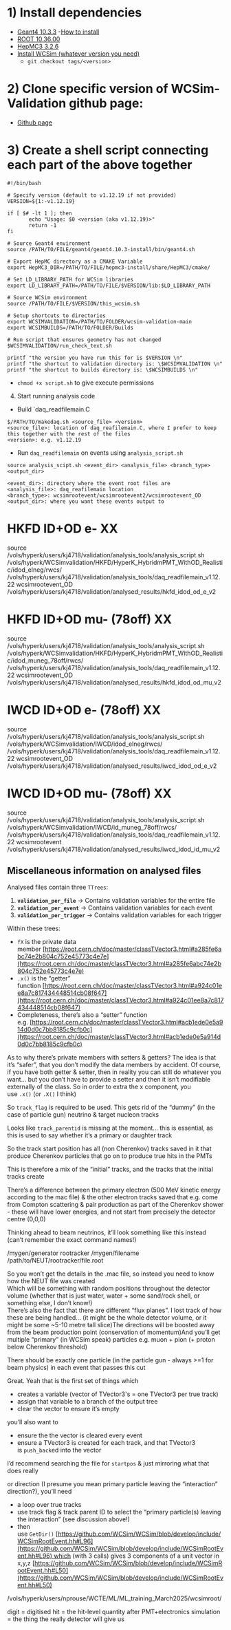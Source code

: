 # 1) Install dependencies
- [Geant4 10.3.3](https://geant4.web.cern.ch/download/10.3.3.html)
	-[How to install](https://geant4-userdoc.web.cern.ch/UsersGuides/InstallationGuide/BackupVersions/V10.3/html/ch02.html#sect.UnixBuildAndInstall)
- [ROOT 10.36.00](https://root.cern/releases/release-63600/)
- [HepMC3 3.2.6](https://gitlab.cern.ch/hepmc/HepMC3)
- [Install WCSim (whatever version you need)](https://github.com/WCSim/wcsim)
	- `git checkout tags/<version>`

# 2) Clone specific version of WCSim-Validation github page:
- [Github page](https://gitlab.com/tdealtry/wcsim-validation#running-wcsim)

# 3) Create a shell script connecting each part of the above together
```
#!/bin/bash  
  
# Specify version (default to v1.12.19 if not provided)  
VERSION=${1:-v1.12.19}  
  
if [ $# -lt 1 ]; then  
       echo "Usage: $0 <version (aka v1.12.19)>"  
       return -1  
fi  
  
# Source Geant4 environment  
source /PATH/TO/FILE/geant4/geant4.10.3-install/bin/geant4.sh  
  
# Export HepMC directory as a CMAKE Variable  
export HepMC3_DIR=/PATH/TO/FILE/hepmc3-install/share/HepMC3/cmake/  
  
# Set LD_LIBRARY_PATH for WCSim libraries  
export LD_LIBRARY_PATH=/PATH/TO/FILE/$VERSION/lib:$LD_LIBRARY_PATH  
  
# Source WCSim environment  
source /PATH/TO/FILE/$VERSION/this_wcsim.sh  
  
# Setup shortcuts to directories  
export WCSIMVALIDATION=/PATH/TO/FOLDER/wcsim-validation-main  
export WCSIMBUILDS=/PATH/TO/FOLDER/Builds  
  
# Run script that ensures geometry has not changed  
$WCSIMVALIDATION/run_check_text.sh  
  
printf "the version you have run this for is $VERSION \n"  
printf "the shortcut to validation directory is: \$WCSIMVALIDATION \n"  
printf "the shortcut to builds directory is: \$WCSIMBUILDS \n"

```
- `chmod +x script.sh` to give execute permissions

4) Start running analysis code

- Build `daq_readfilemain.C
```
$/PATH/TO/makedaq.sh <source_file> <version>
<source_file>: location of daq_reafilemain.C, where I prefer to keep this together with the rest of the files
<version>: e.g. v1.12.19
```

- Run `daq_readfilemain` on events using `analysis_script.sh`
```
source analysis_scipt.sh <event_dir> <analysis_file> <branch_type> <output_dir>

<event_dir>: directory where the event root files are
<analysis_file>: daq_reafilemain location
<branch_type>: wcsimrootevent/wcsimrootevent2/wcsimrootevent_OD
<output_dir>: where you want these events output to
```

# HKFD ID+OD e- XX
source /vols/hyperk/users/kj4718/validation/analysis_tools/analysis_script.sh /vols/hyperk/WCSimvalidation/HKFD/HyperK_HybridmPMT_WithOD_Realistic/idod_elneg/rwcs/ /vols/hyperk/users/kj4718/validation/analysis_tools/daq_readfilemain_v1.12.22 wcsimrootevent_OD /vols/hyperk/users/kj4718/validation/analysed_results/hkfd_idod_od_e_v2

# HKFD ID+OD mu- (78off) XX
source 
/vols/hyperk/users/kj4718/validation/analysis_tools/analysis_script.sh /vols/hyperk/WCSimvalidation/HKFD/HyperK_HybridmPMT_WithOD_Realistic/idod_muneg_78off/rwcs/ /vols/hyperk/users/kj4718/validation/analysis_tools/daq_readfilemain_v1.12.22 wcsimrootevent_OD /vols/hyperk/users/kj4718/validation/analysed_results/hkfd_idod_od_mu_v2


# IWCD ID+OD e- (78off) XX

source /vols/hyperk/users/kj4718/validation/analysis_tools/analysis_script.sh /vols/hyperk/WCSimvalidation/IWCD/idod_elneg/rwcs/ /vols/hyperk/users/kj4718/validation/analysis_tools/daq_readfilemain_v1.12.22 wcsimrootevent_OD /vols/hyperk/users/kj4718/validation/analysed_results/iwcd_idod_od_e_v2

# IWCD ID+OD mu- (78off) XX

source /vols/hyperk/users/kj4718/validation/analysis_tools/analysis_script.sh /vols/hyperk/WCSimvalidation/IWCD/id_muneg_78off/rwcs/ /vols/hyperk/users/kj4718/validation/analysis_tools/daq_readfilemain_v1.12.22 wcsimrootevent /vols/hyperk/users/kj4718/validation/analysed_results/iwcd_idod_id_mu_v2

##  Miscellaneous information on analysed files
Analysed files contain three `TTrees`:

1. **`validation_per_file`** → Contains validation variables for the entire file
2. **`validation_per_event`** → Contains validation variables for each event
3. **`validation_per_trigger`** → Contains validation variables for each trigger

Within these trees:
- `fX` is the private data member [https://root.cern.ch/doc/master/classTVector3.html#a285fe6abc74e2b804c752e45773c4e7e](https://root.cern.ch/doc/master/classTVector3.html#a285fe6abc74e2b804c752e45773c4e7e)
- `.x()` is the “getter” function [https://root.cern.ch/doc/master/classTVector3.html#a924c01ee8a7c817434448514cb08f647](https://root.cern.ch/doc/master/classTVector3.html#a924c01ee8a7c817434448514cb08f647)
- Completeness, there’s also a “setter” function e.g. [https://root.cern.ch/doc/master/classTVector3.html#acb1ede0e5a914d0d0c7bb8185c9cfb0c](https://root.cern.ch/doc/master/classTVector3.html#acb1ede0e5a914d0d0c7bb8185c9cfb0c)

As to why there’s private members with setters & getters? The idea is that it’s “safer”, that you don’t modify the data members by accident. Of course, if you have both getter & setter, then in reality you can still do whatever you want… but you don’t have to provide a setter and then it isn’t modifiable externally of the class. So in order to extra the x component, you use `.x()` (or `.X()` I think)

So `track_flag` is required to be used. This gets rid of the “dummy” (in the case of particle gun) neutrino & target nucleon tracks

Looks like `track_parentid` is missing at the moment… this is essential, as this is used to say whether it’s a primary or daughter track

So the track start position has all (non Cherenkov) tracks saved in it that produce Cherenkov particles that go on to produce true hits in the PMTs

This is therefore a mix of the “initial” tracks, and the tracks that the initial tracks create

There’s a difference between the primary electron (500 MeV kinetic energy according to the mac file) & the other electron tracks saved that e.g. come from Compton scattering & pair production as part of the Cherenkov shower - these will have lower energies, and not start from precisely the detector centre (0,0,0)

Thinking ahead to beam neutrinos, it’ll look something like this instead (can’t remember the exact command names!)  

/mygen/generator rootracker
/mygen/filename /path/to/NEUT/rootracker/file.root

So you won’t get the details in the .mac file, so instead you need to know how the NEUT file was created  
Which will be something with random positions throughout the detector volume (whether that is just water, water + some sand/rock shell, or something else, I don’t know!)  
There’s also the fact that there are different “flux planes”. I lost track of how these are being handled… (it might be the whole detector volume, or it might be some ~5-10 metre tall slice)The directions will be boosted away from the beam production point (conservation of momentum)And you’ll get multiple “primary” (in WCSim speak) particles e.g. muon + pion (+ proton below Cherenkov threshold)

There should be exactly one particle (in the particle gun - always >=1 for beam physics) in each event that passes this cut


Great. Yeah that is the first set of things which  

- creates a variable (vector of TVector3's = one TVector3 per true track)
- assign that variable to a branch of the output tree
- clear the vector to ensure it’s empty

you’ll also want to  

- ensure the the vector is cleared every event
- ensure a TVector3 is created for each track, and that TVector3 is `push_back`ed into the vector


I’d recommend searching the file for `startpos` & just mirroring what that does really

or direction (I presume you mean primary particle leaving the “interaction” direction?), you’ll need  

- a loop over true tracks
- use track flag & track parent ID to select the “primary particle(s) leaving the interaction” (see discussion above!)
- then use `GetDir()` [https://github.com/WCSim/WCSim/blob/develop/include/WCSimRootEvent.hh#L96](https://github.com/WCSim/WCSim/blob/develop/include/WCSimRootEvent.hh#L96) which (with 3 calls) gives 3 components of a unit vector in x,y,z [https://github.com/WCSim/WCSim/blob/develop/include/WCSimRootEvent.hh#L50](https://github.com/WCSim/WCSim/blob/develop/include/WCSimRootEvent.hh#L50)



/vols/hyperk/users/nprouse/WCTE/ML/ML_training_March2025/wcsimroot/

digit = digitised hit = the hit-level quantity after PMT+electronics simulation = the thing the really detector will give us

